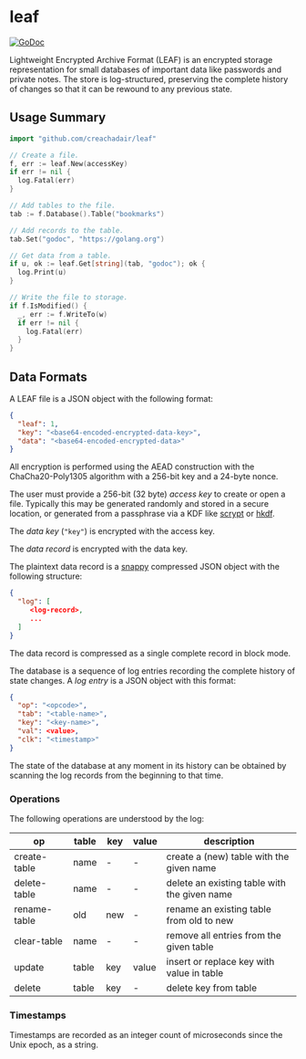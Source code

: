 # leaf

[![GoDoc](https://img.shields.io/static/v1?label=godoc&message=reference&color=white)](https://pkg.go.dev/github.com/creachadair/leaf)

Lightweight Encrypted Archive Format (LEAF) is an encrypted storage representation for small databases of important data like passwords and private notes. The store is log-structured, preserving the complete history of changes so that it can be rewound to any previous state.

## Usage Summary

```go
import "github.com/creachadair/leaf"

// Create a file.
f, err := leaf.New(accessKey)
if err != nil {
  log.Fatal(err)
}

// Add tables to the file.
tab := f.Database().Table("bookmarks")

// Add records to the table.
tab.Set("godoc", "https://golang.org")

// Get data from a table.
if u, ok := leaf.Get[string](tab, "godoc"); ok {
  log.Print(u)
}

// Write the file to storage.
if f.IsModified() {
  _, err := f.WriteTo(w)
  if err != nil {
    log.Fatal(err)
  }
}
```

## Data Formats

A LEAF file is a JSON object with the following format:

```json
{
  "leaf": 1,
  "key": "<base64-encoded-encrypted-data-key>",
  "data": "<base64-encoded-encrypted-data>"
}
```

All encryption is performed using the AEAD construction with the ChaCha20-Poly1305 algorithm with a 256-bit key and a 24-byte nonce.

The user must provide a 256-bit (32 byte) _access key_ to create or open a file. Typically this may be generated randomly and stored in a secure location, or generated from a passphrase via a KDF like [scrypt](https://en.wikipedia.org/wiki/Scrypt) or [hkdf](https://en.wikipedia.org/wiki/HKDF).

The _data key_ (`"key"`) is encrypted with the access key.

The _data record_ is encrypted with the data key.

The plaintext data record is a [snappy](https://godoc.org/github.com/golang/snappy) compressed JSON object with the following structure:

```json
{
  "log": [
     <log-record>,
     ...
  ]
}
```

The data record is compressed as a single complete record in block mode.

The database is a sequence of log entries recording the complete history of state changes. A _log entry_ is a JSON object with this format:

```json
{
  "op": "<opcode>",
  "tab": "<table-name>",
  "key": "<key-name>",
  "val": <value>,
  "clk": "<timestamp>"
}
```

The state of the database at any moment in its history can be obtained by scanning the log records from the beginning to that time.

### Operations

The following operations are understood by the log:

| op           | table | key | value | description                                  |
|--------------|-------|-----|-------|----------------------------------------------|
| create-table | name  | -   | -     | create a (new) table with the given name     |
| delete-table | name  | -   | -     | delete an existing table with the given name |
| rename-table | old   | new | -     | rename an existing table from old to new     |
| clear-table  | name  | -   | -     | remove all entries from the given table      |
| update       | table | key | value | insert or replace key with value in table    |
| delete       | table | key | -     | delete key from table                        |

### Timestamps

Timestamps are recorded as an integer count of microseconds since the Unix epoch, as a string.
